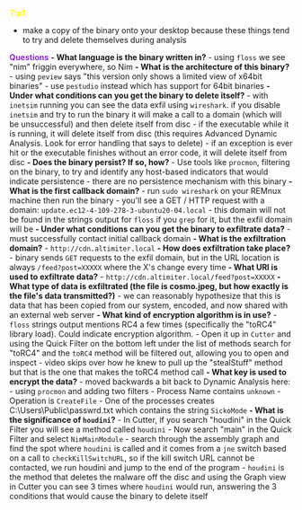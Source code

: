 <span style="color:yellow;font-weight:bold">Tip1:</span>
- make a copy of the binary onto your desktop because these things tend to try and delete themselves during analysis

<span style="color:blueviolet;font-weight:bold">Questions</span>
**- What language is the binary written in?**
	- using `floss` we see "nim" friggin everywhere, so Nim
**- What is the architecture of this binary?**
	- using `peview` says "this version only shows a limited view of x64bit binaries"
	- use `pestudio` instead which has support for 64bit binaries
**- Under what conditions can you get the binary to delete itself?**
	- with `inetsim` running you can see the data exfil using `wireshark`.  if you disable `inetsim` and try to run the binary it will make a call to a domain (which will be unsuccessful) and then delete itself from disc
	- if the executable while it is running, it will delete itself from disc (this requires Advanced Dynamic Analysis.  Look for error handling that says to delete)
	- if an exception is ever hit or the executable finishes without an error code, it will delete itself from disc
**- Does the binary persist? If so, how?**
	- Use tools like `procmon`, filtering on the binary, to try and identify any host-based indicators that would indicate persistence
	- there are no persistence mechanism with this binary
**- What is the first callback domain?**
	- run `sudo wireshark` on your REMnux machine then run the binary
	- you'll see a GET / HTTP request with a domain: `update.ec12-4-109-278-3-ubuntu20-04.local`
	- this domain will not be found in the strings output for `floss` if you `grep` for it, but the exfil domain will be
**- Under what conditions can you get the binary to exfiltrate data?**
	- must successfully contact initial callback domain
**- What is the exfiltration domain?**
	- `http://cdn.altimiter.local`
**- How does exfiltration take place?**
	- binary sends `GET` requests to the exfil domain, but in the URL location is always `/feed?post=XXXXX` where the X's change every time
**- What URI is used to exfiltrate data?**
	- `http://cdn.altimiter.local/feed?post=XXXXX`
**- What type of data is exfiltrated (the file is cosmo.jpeg, but how exactly is the file's data transmitted?)**
	- we can reasonably hypothesize that this is data that has been copied from our system, encoded, and now shared with an external web server
**- What kind of encryption algorithm is in use?**
	- `floss` strings output mentions RC4 a few times (specifically the "toRC4" library load).  Could indicate encryption algorithm.
	- Open it up in `Cutter` and using the Quick Filter on the bottom left under the list of methods search for "toRC4" and the `toRC4` method will be filtered out, allowing you to open and inspect
	- video skips over how he knew to pull up the "stealStuff" method but that is the one that makes the toRC4 method call
**- What key is used to encrypt the data?**
	- moved backwards a bit back to Dynamic Analysis here:
	- using `procmon` and adding two filters
		- Process Name contains `unknown`
		- Operation is `CreateFile`
	- One of the processes creates C:\Users\Public\passwrd.txt which contains the string `SickoMode`
**- What is the significance of `houdini`?**
	- In Cutter, if you search "houdini" in the Quick Filter you will see a method called `houdini`
	- Now search "main" in the Quick Filter and select `NimMainModule`
		- search through the assembly graph and find the spot where `houdini` is called and it comes from a `jne` switch based on a call to `checkKillSwitchURL`, so if the kill switch URL cannot be contacted, we run houdini and jump to the end of the program
		- `houdini` is the method that deletes the malware off the disc and using the Graph view in Cutter you can see 3 times where `houdini` would run, answering the 3 conditions that would cause the binary to delete itself